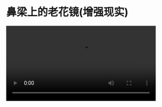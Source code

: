 # 鼻梁上的老花镜(增强现实)

<video width=80% src="http://scratch3-files.just4fun.site/AR.mp4" controls="controls"></video>